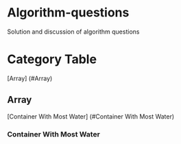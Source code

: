 # Algorithm-questions
Solution and discussion of algorithm questions
# Category Table
[Array] (#Array)

## Array
[Container With Most Water] (#Container With Most Water)
### Container With Most Water
